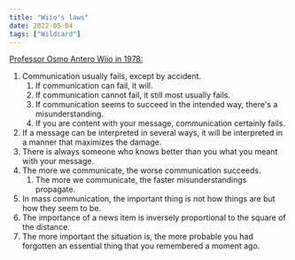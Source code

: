 ```yaml
---
title: "Wiio's laws"
date: 2022-05-04
tags: ["Wildcard"]
---
```


[Professor Osmo Antero Wiio in 1978:](https://en.wikipedia.org/wiki/Wiio%27s_laws)

1. Communication usually fails, except by accident.
   1. If communication can fail, it will.
   2. If communication cannot fail, it still most usually fails.
   3. If communication seems to succeed in the intended way, there's a misunderstanding.
   4. If you are content with your message, communication certainly fails.
2. If a message can be interpreted in several ways, it will be interpreted in a manner that maximizes the damage.
3. There is always someone who knows better than you what you meant with your message.
4. The more we communicate, the worse communication succeeds.
   1. The more we communicate, the faster misunderstandings propagate.
5. In mass communication, the important thing is not how things are but how they seem to be.
6. The importance of a news item is inversely proportional to the square of the distance.
7. The more important the situation is, the more probable you had forgotten an essential thing that you remembered a moment ago.

